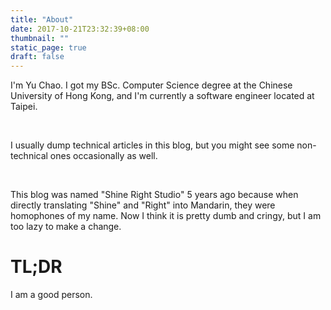 ```yaml
---
title: "About"
date: 2017-10-21T23:32:39+08:00
thumbnail: ""
static_page: true
draft: false
---
```


I'm Yu Chao. I got my BSc. Computer Science degree at the Chinese University of Hong Kong, and I'm currently a software engineer located at Taipei.

<br />

I usually dump technical articles in this blog, but you might see some non-technical ones occasionally as well.

<br />

This blog was named "Shine Right Studio" 5 years ago because when directly translating "Shine" and "Right" into Mandarin, they were homophones of my name. Now I think it is pretty dumb and cringy, but I am too lazy to make a change.

# TL;DR
I am a good person.

